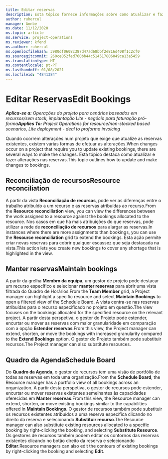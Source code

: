 ```yaml
---
title: Editar reservas
description: Esta tópico fornece informações sobre como atualizar e fazer alterações nas reservas.
author: ruhercul
manager: Annbe
ms.date: 11/12/2020
ms.topic: article
ms.service: project-operations
ms.reviewer: kfend
ms.author: ruhercul
ms.openlocfilehash: 3980df0608c387d47ad68bbf2e816d408f1c2cf0
ms.sourcegitcommit: 260ce052fed760bb44c514517806049ca13a5459
ms.translationtype: HT
ms.contentlocale: pt-PT
ms.lasthandoff: 01/08/2021
ms.locfileid: "4841384"
---
```

# <a name="edit-bookings"></a><span data-ttu-id="928bf-103">Editar Reservas</span><span class="sxs-lookup"><span data-stu-id="928bf-103">Edit Bookings</span></span>

<span data-ttu-id="928bf-104">_**Aplica-se a:** Operações do projeto para cenários baseados em recursos/sem stock, implantação Lite - negócio para faturação pró-forma_</span><span class="sxs-lookup"><span data-stu-id="928bf-104">_**Applies To:** Project Operations for resource/non-stocked based scenarios, Lite deployment - deal to proforma invoicing_</span></span>


<span data-ttu-id="928bf-105">Quando ocorrem alterações num projeto que exige que atualize as reservas existentes, existem várias formas de efetuar as alterações.</span><span class="sxs-lookup"><span data-stu-id="928bf-105">When changes occur on a project that require you to update existing bookings, there are several ways to make the changes.</span></span> <span data-ttu-id="928bf-106">Esta tópico destaca como atualizar e fazer alterações nas reservas.</span><span class="sxs-lookup"><span data-stu-id="928bf-106">This topic outlines how to update and make changes to bookings.</span></span>

## <a name="resource-reconciliation"></a><span data-ttu-id="928bf-107">Reconciliação de recursos</span><span class="sxs-lookup"><span data-stu-id="928bf-107">Resource reconciliation</span></span>

<span data-ttu-id="928bf-108">A partir da vista **Reconciliação de recursos**, pode ver as diferenças entre o trabalho atribuído a um recurso e as reservas atribuídas ao recurso.</span><span class="sxs-lookup"><span data-stu-id="928bf-108">From the **Resource reconciliation** view, you can view the differences between the work assigned to a resource against the bookings allocated to the resource.</span></span> <span data-ttu-id="928bf-109">Nos casos em que há mais atribuições do que reservas, pode utilizar a rede de **reconciliação de recursos** para alargar as reservas.</span><span class="sxs-lookup"><span data-stu-id="928bf-109">In instances where there are more assignments than bookings, you can use the **Resource reconciliation** grid to extend the bookings.</span></span> <span data-ttu-id="928bf-110">Esta ação permite criar novas reservas para cobrir qualquer escassez que seja destacada na vista.</span><span class="sxs-lookup"><span data-stu-id="928bf-110">This action lets you create new bookings to cover any shortage that is highlighted in the view.</span></span>

## <a name="maintain-bookings"></a><span data-ttu-id="928bf-111">Manter reservas</span><span class="sxs-lookup"><span data-stu-id="928bf-111">Maintain bookings</span></span>

<span data-ttu-id="928bf-112">A partir da grelha **Membro da equipa**, um gestor de projeto pode destacar um recurso específico e selecionar **manter reservas** para abrir uma vista filtrada do Quadro de Horários.</span><span class="sxs-lookup"><span data-stu-id="928bf-112">From the **Team Member** grid, a Project manager can highlight a specific resource and select **Maintain Bookings** to open a filtered view of the Schedule Board.</span></span> <span data-ttu-id="928bf-113">A vista centra-se nas reservas atribuídas para o recurso especificado no projeto em questão.</span><span class="sxs-lookup"><span data-stu-id="928bf-113">The view focuses on the bookings allocated for the specified resource on the relevant project.</span></span> <span data-ttu-id="928bf-114">A partir desta perspetiva, o gestor do Projeto pode estender, encurtar ou mover as reservas com maior granularidade em comparação com a opção **Estender reservas**.</span><span class="sxs-lookup"><span data-stu-id="928bf-114">From this view, the Project manager can extend, shorten, or move the bookings with increased granularity compared to the **Extend Bookings** option.</span></span> <span data-ttu-id="928bf-115">O gestor do Projeto também pode substituir recursos.</span><span class="sxs-lookup"><span data-stu-id="928bf-115">The Project manager can also substitute resources.</span></span>

## <a name="schedule-board"></a><span data-ttu-id="928bf-116">Quadro da Agenda</span><span class="sxs-lookup"><span data-stu-id="928bf-116">Schedule Board</span></span>

<span data-ttu-id="928bf-117">Do **Quadro da Agenda**, o gestor de recursos tem uma visão de portfólio de todas as reservas em toda uma organização.</span><span class="sxs-lookup"><span data-stu-id="928bf-117">From the **Schedule Board**, the Resource manager has a portfolio view of all bookings across an organization.</span></span> <span data-ttu-id="928bf-118">A partir desta perspetiva, o gestor de recursos pode estender, encurtar ou mover reservas existentes semelhantes às capacidades oferecidas em **Manter reservas**.</span><span class="sxs-lookup"><span data-stu-id="928bf-118">From this view, the Resource manager can extend, shorten, or move existing bookings similar to the capabilities offered in **Maintain Bookings**.</span></span> <span data-ttu-id="928bf-119">O gestor de recursos também pode substituir os recursos existentes atribuídos a uma reserva específica clicando no direito da reserva e selecionando **Substituir recurso**.</span><span class="sxs-lookup"><span data-stu-id="928bf-119">The Resource manager can also substitute existing resources allocated to a specific booking by right-clicking the booking, and selecting **Substitute Resource**.</span></span> <span data-ttu-id="928bf-120">Os gestores de recursos também podem editar os contornos das reservas existentes clicando no botão direito da reserva e selecionando **Editar**.</span><span class="sxs-lookup"><span data-stu-id="928bf-120">Resource managers can also edit the contours of existing bookings by right-clicking the booking and selecting **Edit**.</span></span>
